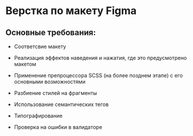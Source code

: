 # Верстка по макету Figma

## Основные требования:

- Соответсвие макету

- Реализация эффектов наведения и нажатия, где это предусмотрено макетом

- Применение препроцессора SCSS (на более позднем этапе) с его основными возможностями

- Разбиение стилей на фрагменты

- Использование семантических тегов

- Типографирование

- Проверка на ошибки в валидаторе
